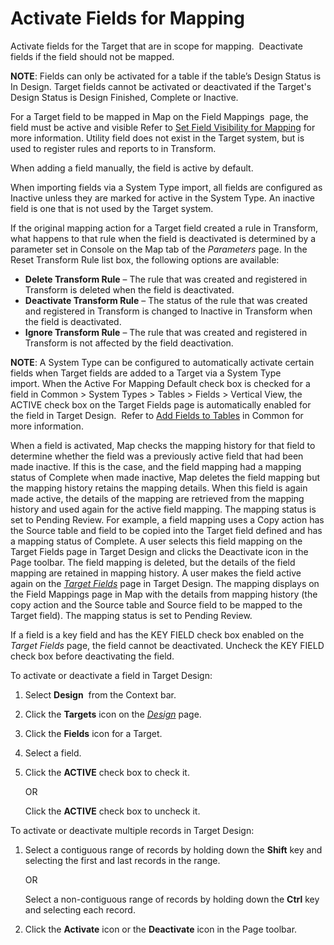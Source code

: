 # Activate Fields for Mapping

Activate fields for the Target that are in scope for mapping.
 Deactivate fields if the field should not be mapped.

**NOTE**: Fields can only be activated for a table if the table’s Design
Status is In Design. Target fields cannot be activated or deactivated if
the Target's Design Status is Design Finished, Complete or Inactive.

For a Target field to be mapped in Map on the Field Mappings  page, the
field must be active and visible Refer to [Set Field Visibility for
Mapping](Set_Field_Visibility_for_Mapping.htm) for more information.
Utility field does not exist in the Target system, but is used to
register rules and reports to in Transform.

When adding a field manually, the field is active by default.

When importing fields via a System Type import, all fields are
configured as Inactive unless they are marked for active in the System
Type. An inactive field is one that is not used by the Target system.

If the original mapping action for a Target field created a rule in
Transform, what happens to that rule when the field is deactivated is
determined by a parameter set in Console on the Map tab of the
*Parameters* page. In the Reset Transform Rule list box, the following
options are available:

  - **Delete Transform Rule** – The rule that was created and registered
    in Transform is deleted when the field is deactivated.
  - **Deactivate Transform Rule** – The status of the rule that was
    created and registered in Transform is changed to Inactive in
    Transform when the field is deactivated.
  - **Ignore Transform Rule** – The rule that was created and registered
    in Transform is not affected by the field deactivation.

**NOTE**: A System Type can be configured to automatically activate
certain fields when Target fields are added to a Target via a System
Type import. When the Active For Mapping Default check box is checked
for a field in Common \> System Types \> Tables \> Fields \> Vertical
View, the ACTIVE check box on the Target Fields page is automatically
enabled for the field in Target Design.  Refer to [Add Fields to
Tables](../../../Platform/Common/Use_Cases/Add_Fields_to_Tables.htm) in
Common for more information.

When a field is activated, Map checks the mapping history for that field
to determine whether the field was a previously active field that had
been made inactive. If this is the case, and the field mapping had a
mapping status of Complete when made inactive, Map deletes the field
mapping but the mapping history retains the mapping details. When this
field is again made active, the details of the mapping are retrieved
from the mapping history and used again for the active field mapping.
The mapping status is set to Pending Review. For example, a field
mapping uses a Copy action has the Source table and field to be copied
into the Target field defined and has a mapping status of Complete. A
user selects this field mapping on the Target Fields page in Target
Design and clicks the Deactivate icon in the Page toolbar. The field
mapping is deleted, but the details of the field mapping are retained in
mapping history. A user makes the field active again on the *[Target
Fields](../Page_Desc/Target_Fields_H_Target_Design.htm)* page in Target
Design. The mapping displays on the Field Mappings page in Map with the
details from mapping history (the copy action and the Source table and
Source field to be mapped to the Target field). The mapping status is
set to Pending Review.

If a field is a key field and has the KEY FIELD check box enabled on the
*Target Fields* page, the field cannot be deactivated. Uncheck the KEY
FIELD check box before deactivating the field.

To activate or deactivate a field in Target Design:

1.  Select **Design**  from the Context bar.

2.  Click the **Targets** icon on the
    *[Design](../Page_Desc/Design.htm)* page.

3.  Click the **Fields** icon for a Target.

4.  Select a field.

5.  Click the **ACTIVE** check box to check it.
    
    OR
    
    Click the **ACTIVE** check box to uncheck it.

To activate or deactivate multiple records in Target Design:

1.  Select a contiguous range of records by holding down the **Shift**
    key and selecting the first and last records in the range.
    
    OR
    
    Select a non-contiguous range of records by holding down the
    **Ctrl** key and selecting each record.

2.  Click the **Activate** icon or the **Deactivate** icon in the Page
    toolbar.

